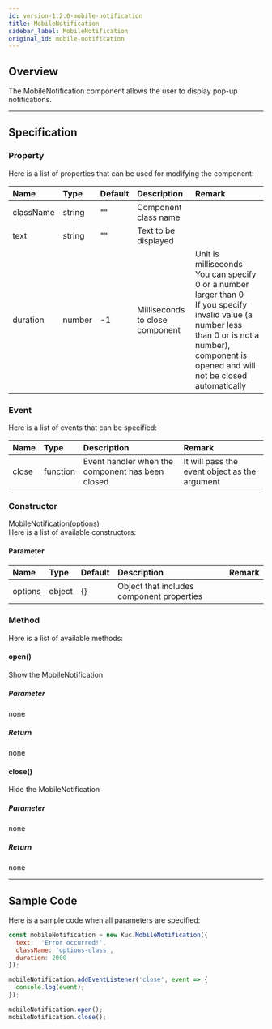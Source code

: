 ```yaml
---
id: version-1.2.0-mobile-notification
title: MobileNotification
sidebar_label: MobileNotification
original_id: mobile-notification
---
```


## Overview

The MobileNotification component allows the user to display pop-up notifications.

<div class='sample-container'>
  <div id='sample-container__components'></div>
</div>
<script src="/js/samples/mobile-notification.js"></script>

---

## Specification

### Property

Here is a list of properties that can be used for modifying the component:

| Name | Type | Default | Description | Remark |
| :--- | :--- | :--- | :--- | :--- |
| className | string | ""  | Component class name | |
| text | string | ""  | Text to be displayed | |
| duration | number | -1  | Milliseconds to close component | Unit is milliseconds<br>You can specify 0 or a number larger than 0<br>If you specify invalid value (a number less than 0 or is not a number), component is opened and will not be closed automatically |

### Event

Here is a list of events that can be specified:

| Name | Type | Description | Remark |
| :--- | :--- | :--- | :--- |
| close | function | Event handler when the component has been closed | It will pass the event object as the argument |

### Constructor

MobileNotification(options)<br>
Here is a list of available constructors:

#### Parameter
| Name | Type | Default | Description | Remark |
| :--- | :--- | :--- | :--- | :--- |
| options | object | {} | Object that includes component properties |  |

### Method

Here is a list of available methods:

#### open()
Show the MobileNotification

##### Parameter
none

##### Return
none

#### close()
Hide the MobileNotification

##### Parameter
none

##### Return
none

---
## Sample Code

Here is a sample code when all parameters are specified:

```javascript
const mobileNotification = new Kuc.MobileNotification({
  text:  'Error occurred!',
  className: 'options-class',
  duration: 2000
});

mobileNotification.addEventListener('close', event => {
  console.log(event);
});

mobileNotification.open();
mobileNotification.close();
```

